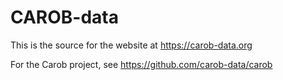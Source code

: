 # CAROB-data

This is the source for the website at https://carob-data.org 

For the Carob project, see https://github.com/carob-data/carob
